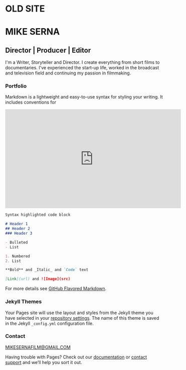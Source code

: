 # OLD SITE
# MIKE SERNA 
## Director | Producer | Editor

I'm a Writer, Storyteller and Director. I create everything from short films to documentaries. I've experienced the start-up life, worked in the broadcast and television field and continuing my passion in filmmaking.

### Portfolio

Markdown is a lightweight and easy-to-use syntax for styling your writing. It includes conventions for

<iframe width="560" height="315" src="https://www.youtube.com/embed/nmUK4n7HT2I" frameborder="0" allow="accelerometer; autoplay; encrypted-media; gyroscope; picture-in-picture" allowfullscreen></iframe>

```markdown
Syntax highlighted code block

# Header 1
## Header 2
### Header 3

- Bulleted
- List

1. Numbered
2. List

**Bold** and _Italic_ and `Code` text

[Link](url) and ![Image](src)
```

For more details see [GitHub Flavored Markdown](https://guides.github.com/features/mastering-markdown/).

### Jekyll Themes

Your Pages site will use the layout and styles from the Jekyll theme you have selected in your [repository settings](https://github.com/michaelsernafilm/michaelsernafilm.github.io/settings). The name of this theme is saved in the Jekyll `_config.yml` configuration file.

### Contact

MIKESERNAFILM@GMAIL.COM

Having trouble with Pages? Check out our [documentation](https://help.github.com/categories/github-pages-basics/) or [contact support](https://github.com/contact) and we’ll help you sort it out.
